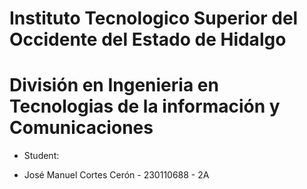 # Instituto Tecnologico Superior del Occidente del Estado de Hidalgo
# División en Ingenieria en Tecnologias de la información y Comunicaciones

- Student:

- José Manuel Cortes Cerón - 230110688 - 2A 
